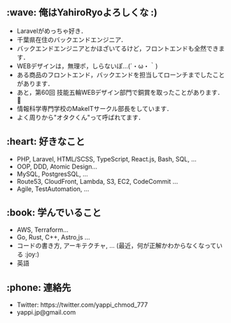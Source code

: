 <div>
  <h2>:wave: 俺はYahiroRyoよろしくな :) </h1>
  <ul>
    <li>Laravelがめっちゃ好き．</li>
    <li>千葉県在住のバックエンドエンジニア．</li>
    <li>バックエンドエンジニアとかほざいてるけど，フロントエンドも全然できます．</li>
    <li>WEBデザインは，無理ポ，しらないぽ…(´・ω・｀)</li>
    <li>ある商品のフロントエンド，バックエンドを担当してローンチまでしたことがあります．</li>
    <li>あと，第60回 技能五輪WEBデザイン部門で銅賞を取ったことがあります．🥉</li>
    <li>情報科学専門学校のMakeITサークル部長をしています．</li>
    <li>よく周りから"オタクくん"って呼ばれてます．</li>
  </ul>
  
  <h2>:heart: 好きなこと</h1>
  <ul>
    <li>PHP, Laravel, HTML/SCSS, TypeScript, React.js, Bash, SQL, ...</li>
    <li>OOP, DDD, Atomic Design...</li>
    <li>MySQL, PostgresSQL, ...</li>
    <li>Route53, CloudFront, Lambda, S3, EC2, CodeCommit ... </li>
    <li>Agile, TestAutomation, ...</li>
  </ul>
  
  <h2>:book: 学んでいること</h1>
  <ul>
    <li>AWS, Terraform...</li>
    <li>Go, Rust, C++, Astro,js ...</li>
    <li>コードの書き方, アーキテクチャ, ... (最近，何が正解かわからなくなっている :joy:)</li>
    <li>英語</li>
  </ul>
  
  <h2>:phone: 連絡先</h1>
  <ul>
    <li>Twitter: https://twitter.com/yappi_chmod_777</li>
    <li>yappi.jp@gmail.com</li>
  </ul>
</div>
